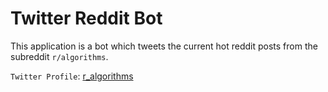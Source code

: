 # Twitter Reddit Bot
This application is a bot which tweets the current hot reddit posts from the subreddit `r/algorithms`.

`Twitter Profile`: [r_algorithms](https://twitter.com/r_algorithms)